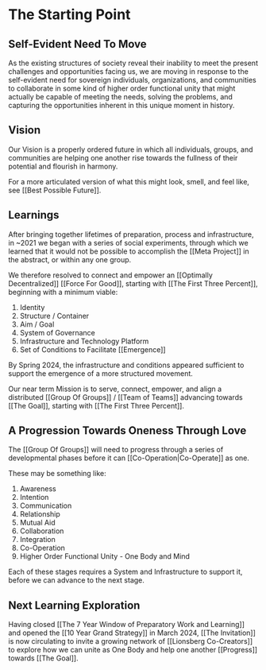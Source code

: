 # The Starting Point

## Self-Evident Need To Move

As the existing structures of society reveal their inability to meet the present challenges and opportunities facing us, we are moving in response to the self-evident need for sovereign individuals, organizations, and communities to collaborate in some kind of higher order functional unity that might actually be capable of meeting the needs, solving the problems, and capturing the opportunities inherent in this unique moment in history. 

## Vision

Our Vision is a properly ordered future in which all individuals, groups, and communities are helping one another rise towards the fullness of their potential and flourish in harmony. 

For a more articulated version of what this might look, smell, and feel like, see [[Best Possible Future]]. 

## Learnings  

After bringing together lifetimes of preparation, process and infrastructure, in ~2021 we began with a series of social experiments, through which we learned that it would not be possible to accomplish the [[Meta Project]] in the abstract, or within any one group.   

We therefore resolved to connect and empower an [[Optimally Decentralized]] [[Force For Good]], starting with [[The First Three Percent]], beginning with a minimum viable: 

1. Identity  
2. Structure / Container  
3. Aim / Goal  
4. System of Governance  
5. Infrastructure and Technology Platform   
6. Set of Conditions to Facilitate [[Emergence]]  

By Spring 2024, the infrastructure and conditions appeared sufficient to support the emergence of a more structured movement. 

Our near term Mission is to serve, connect, empower, and align a distributed [[Group Of Groups]] / [[Team of Teams]] advancing towards [[The Goal]], starting with [[The First Three Percent]]. 

## A Progression Towards Oneness Through Love

The [[Group Of Groups]] will need to progress through a series of developmental phases before it can [[Co-Operation|Co-Operate]] as one. 

These may be something like: 

1. Awareness  
2. Intention  
3. Communication  
4. Relationship  
5. Mutual Aid  
6. Collaboration  
7. Integration 
8. Co-Operation 
9. Higher Order Functional Unity  - One Body and Mind 

Each of these stages requires a System and Infrastructure to support it, before we can advance to the next stage. 

## Next Learning Exploration  

Having closed [[The 7 Year Window of Preparatory Work and Learning]] and opened the [[10 Year Grand Strategy]] in March 2024, [[The Invitation]] is now circulating to invite a growing network of [[Lionsberg Co-Creators]] to explore how we can unite as One Body and help one another [[Progress]] towards [[The Goal]].  


